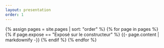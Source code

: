 ```yaml
---
layout: presentation
order: 1
---
```


{% assign pages = site.pages | sort: "order" %}
{% for page in pages %}
 {% if page.expose == "Exposé sur le constructeur" %}
    {{- page.content | markdownify -}}
  {% endif %}
{% endfor %}

